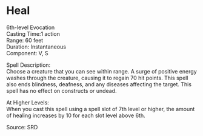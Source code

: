# Heal
6th-level Evocation<br>
Casting Time:1 action<br>
Range: 60 feet<br>
Duration: Instantaneous<br>
Component: V, S

Spell Description:<br>
Choose a creature that you can see within range. A surge of positive energy washes through the creature, causing it to regain 70 hit points. This spell also ends blindness, deafness, and any diseases affecting the target. This spell has no effect on constructs or undead.

At Higher Levels:<br>
When you cast this spell using a spell slot of 7th level or higher, the amount of healing increases by 10 for each slot level above 6th.

Source: SRD